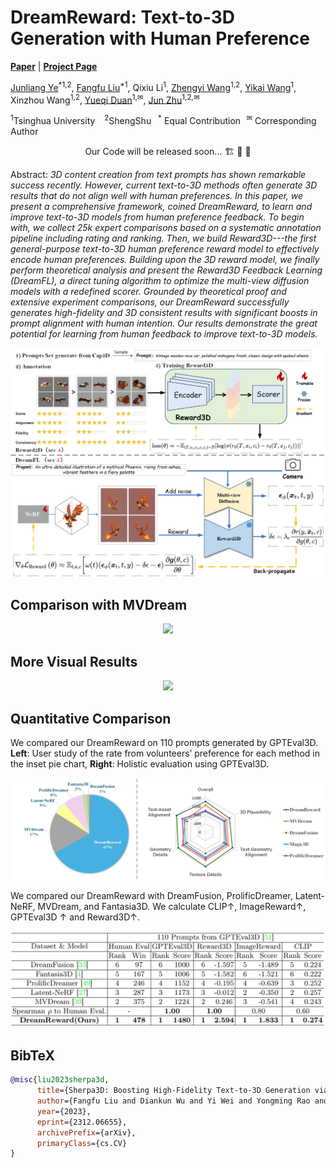 # DreamReward: Text-to-3D Generation with Human Preference
[**Paper**](http://arxiv.org/abs/2403.14613) | [**Project Page**](https://jamesyjl.github.io/DreamReward/) 
<p align="left">
    <a href="https://jamesyjl.github.io/">Junliang Ye</a><sup>*</sup></a><sup>1,</sup></a><sup>2</sup>, 
    <a href="https://liuff19.github.io/">Fangfu Liu</a><sup>*1</sup>, 
    Qixiu Li</a><sup>1</sup>, 
    <a href="https://thuwzy.github.io/">Zhengyi Wang</a><sup>1,2</sup>, 
    <a href="https://yikaiw.github.io/">Yikai Wang</a><sup>1</sup>, 
    Xinzhou Wang</a><sup>1,2</sup>, 
    <a href="https://duanyueqi.github.io/">Yueqi Duan</a><sup>1,&#x2709</sup>, 
    <a href="https://ml.cs.tsinghua.edu.cn/~jun/index.shtml">Jun Zhu</a><sup>1,2,&#x2709</sup>
</p>
<p align="left"><sup>1</sup>Tsinghua University &ensp; <sup>2</sup>ShengShu&ensp; <sup>*</sup> Equal Contribution<sup>&ensp; &#x2709</sup>  Corresponding Author</p>

<p align="center"> Our Code will be released soon... 🏗️ 🚧 🔨</p>

Abstract: *3D content creation from text prompts has shown remarkable success recently. However, current text-to-3D methods often generate 3D results that do not align well with human preferences. In this paper, we present a comprehensive framework, coined DreamReward, to learn and improve text-to-3D models from human preference feedback. To begin with, we collect 25k expert comparisons based on a systematic annotation pipeline including rating and ranking. Then, we build Reward3D---the first general-purpose text-to-3D human preference reward model to effectively encode human preferences. Building upon the 3D reward model, we finally perform theoretical analysis and present the Reward3D Feedback Learning (DreamFL), a direct tuning algorithm to optimize the multi-view diffusion models with a redefined scorer. Grounded by theoretical proof and extensive experiment comparisons, our DreamReward successfully generates high-fidelity and 3D consistent results with significant boosts in prompt alignment with human intention. Our results demonstrate the great potential for learning from human feedback to improve text-to-3D models.*

<p align="center">
    <img src="assets/pipeline.jpg">
</p>

## Comparison with MVDream
<p align="center">
    <img src="assets/result7.png">
</p>

## More Visual Results
<p align="center">
    <img src="assets/result6.png">
</p>

## Quantitative Comparison
We compared our DreamReward on 110 prompts generated by GPTEval3D.
<b>Left</b>: User study of the rate from volunteers’ preference for each method in the inset pie chart, <b>Right</b>: Holistic evaluation using GPTEval3D.
<p align="center">
    <img src="assets/a2.jpg">
</p>

We compared our DreamReward with DreamFusion, ProlificDreamer, Latent-NeRF, MVDream, and Fantasia3D. We calculate CLIP↑, ImageReward↑, GPTEval3D ↑ and Reward3D↑.
<p align="center">
    <img src="assets/tab.png">
</p>

## BibTeX


```bibtex
@misc{liu2023sherpa3d,
      title={Sherpa3D: Boosting High-Fidelity Text-to-3D Generation via Coarse 3D Prior}, 
      author={Fangfu Liu and Diankun Wu and Yi Wei and Yongming Rao and Yueqi Duan},
      year={2023},
      eprint={2312.06655},
      archivePrefix={arXiv},
      primaryClass={cs.CV}
}
```
